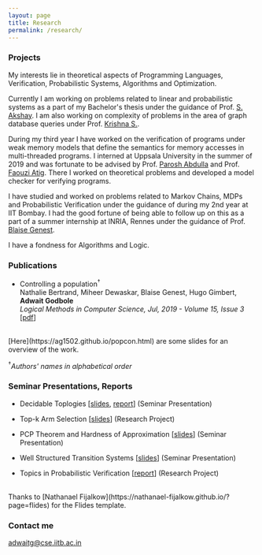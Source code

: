 ```yaml
---
layout: page
title: Research
permalink: /research/
---
```


### Projects

My interests lie in theoretical aspects of Programming Languages, Verification, Probabilistic Systems, Algorithms and Optimization.

Currently I am working on problems related to linear and probabilistic systems as a part of my Bachelor's thesis under the guidance of Prof. [S. Akshay](https://www.cse.iitb.ac.in/~akshayss/). I am also working on complexity of problems in the area of graph database queries under Prof. [Krishna S.](https://www.cse.iitb.ac.in/~krishnas/).

During my third year I have worked on the verification of programs under weak memory models that define the semantics for memory accesses in multi-threaded programs. I interned at Uppsala University in the summer of 2019 and was fortunate to be advised by Prof. [Parosh Abdulla](http://user.it.uu.se/~parosh/) and Prof. [Faouzi Atig](http://www.it.uu.se/katalog/mohat117/atig). There I worked on theoretical problems and developed a model checker for verifying programs.

I have studied and worked on problems related to Markov Chains, MDPs and Probabilistic Verification under the guidance of  during my 2nd year at IIT Bombay. I had the good fortune of being able to follow up on this as a part of a summer internship at INRIA, Rennes under the guidance of Prof. [Blaise Genest](https://perso.crans.org/genest/).

I have a fondness for Algorithms and Logic.


### Publications

* Controlling a population<sup>&dagger;</sup><br/>
Nathalie Bertrand, Miheer Dewaskar, Blaise Genest, Hugo Gimbert, **Adwait Godbole**<br/>
*Logical Methods in Computer Science, Jul, 2019 - Volume 15, Issue 3*
\[[pdf](https://arxiv.org/pdf/1807.00893.pdf)\]
<br/>
<!-- \[[code](link)\] -->
[Here](https://ag1502.github.io/popcon.html) are some slides for an overview of the work.


<sup>&dagger;</sup>*Authors' names in alphabetical order* 


### Seminar Presentations, Reports

* Decidable Toplogies [[slides](https://ag1502.github.io/slides/Decidable_Topologies.pdf), [report](https://ag1502.github.io/slides/DecidableTopologies.pdf)] (Seminar Presentation)

* Top-k Arm Selection [[slides](https://ag1502.github.io/slides/Top_k_Arm_Selection.pdf)] (Research Project)

* PCP Theorem and Hardness of Approximation [[slides](https://ag1502.github.io/slides/PCP_and_HoA.pdf)]
(Seminar Presentation)

* Well Structured Transition Systems [[slides](https://ag1502.github.io/slides/WSTS.pdf)]
(Seminar Presentation)

* Topics in Probabilistic Verification [[report](https://ag1502.github.io/slides/Report.pdf)]
(Research Project)

<br>
Thanks to [Nathanael Fijalkow](https://nathanael-fijalkow.github.io/?page=flides) for the Flides template.

### Contact me

[adwaitg@cse.iitb.ac.in](mailto:adwaitg@cse.iitb.ac.in)
